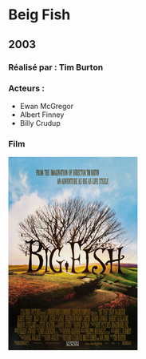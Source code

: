   # Beig Fish
  
  ## 2003

  ### Réalisé par : Tim Burton
  
  ### Acteurs :
  - Ewan McGregor
  - Albert Finney
  - Billy Crudup

  ### Film
  ![alt text](https://github.com/marcelagondro/Films-TinBurton/blob/main/img/Big_Fish_movie_poster.png "Github img")
